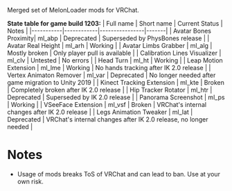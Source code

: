 Merged set of MelonLoader mods for VRChat.

**State table for game build 1203:**
| Full name | Short name | Current Status | Notes |
|-----------|------------|----------------|-------|
| Avatar Bones Proximity| ml_abp | Deprecated | Superseded by PhysBones release |
| Avatar Real Height | ml_arh | Working |
| Avatar Limbs Grabber | ml_alg | Mostly broken | Only player pull is available |
| Calibration Lines Visualizer | ml_clv | Untested | No errors |
| Head Turn | ml_ht | Working |
| Leap Motion Extension | ml_lme | Working | No hands tracking after IK 2.0 release |
| Vertex Animaton Remover | ml_var | Deprecated | No longer needed after game migration to Unity 2019 |
| Kinect Tracking Extension | ml_kte | Broken | Completely broken after IK 2.0 release |
| Hip Tracker Rotator | ml_htr | Deprecated | Superseded by IK 2.0 release |
| Panorama Screenshot | ml_ps | Working |
| VSeeFace Extension | ml_vsf | Broken | VRChat's internal changes after IK 2.0 release |
| Legs Animation Tweaker | ml_lat | Deprecated |  VRChat's internal changes after IK 2.0 release, no longer needed |

# Notes
* Usage of mods breaks ToS of VRChat and can lead to ban. Use at your own risk.
